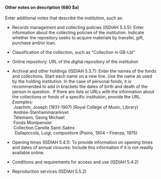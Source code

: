 #### **Other notes on description (680 $a)**

Enter additional notes that describe the institution, such as:

- Records management and collecting policies&nbsp;(ISDIAH 5.3.5): Enter information about the collecting policies of the institution. Indicate whether the repository seeks to acquire materials by transfer, gift, purchase and/or loan.
- Classification of the collection, such as "Collection in GB-Lbl"
- Online repository: URL of the digital repository of the institution
- Archival and other holdings (ISDIAH 5.3.7):&nbsp;Enter the names of the fonds and collections. Start each name on a new line. Use the name as used by the holding institution. In the case of personal fonds, it is recommended to add in brackets the dates of birth and death of the person in question.&nbsp; If there are lists or URLs with the information about the collections or fonds of a specific institution, provide the URL.&nbsp;  
  _Examples:_  
  &nbsp;Joachim, Joseph (1831-1907)&nbsp;(Royal College of Music, Library)  
  &nbsp;Andrée-Stenhammararkivet  
  &nbsp;Telemann, Georg Michael  
  &nbsp;Fonds Montpensier  
  &nbsp;Collection Camille Saint-Saëns  
  &nbsp;&nbsp;Dallapiccola, Luigi, compositore (Pisino, 1904 – Firenze, 1975)&nbsp;

- Opening times (ISDIAH 5.4.1): To provide information on opening times and dates of annual closures: Include this information if it is not readily available online.
- Conditions and requirements for access and use (ISDIAH 5.4.2)
- Reproduction services (ISDIAH 5.5.2)